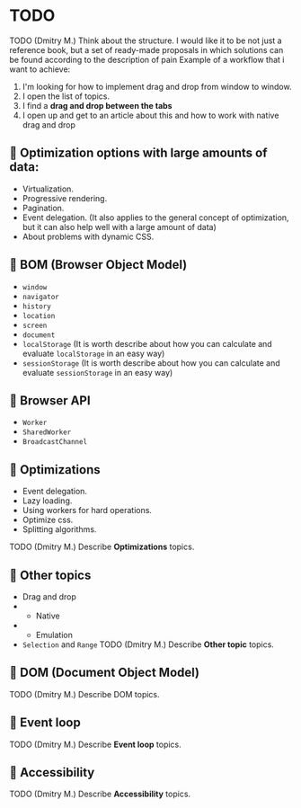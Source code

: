 # TODO
TODO (Dmitry M.) Think about the structure. 
I would like it to be not just a reference book, but a set of ready-made proposals in which solutions can be found according to the description of pain
Example of a workflow that i want to achieve: 
1. I'm looking for how to implement drag and drop from window to window.
2. I open the list of topics.
3. I find a **drag and drop between the tabs**
4. I open up and get to an article about this and how to work with native drag and drop

## 🎯 **Optimization options with large amounts of data:**
- Virtualization.
- Progressive rendering.
- Pagination.
- Event delegation. (It also applies to the general concept of optimization, but it can also help well with a large amount of data)
- About problems with dynamic CSS.

## 🎯 **BOM (Browser Object Model)**
- `window`
- `navigator`
- `history`
- `location`
- `screen`
- `document`
- `localStorage` (It is worth describe about how you can calculate and evaluate `localStorage` in an easy way)
- `sessionStorage` (It is worth describe about how you can calculate and evaluate `sessionStorage` in an easy way)

## 🎯 **Browser API**
- `Worker`
- `SharedWorker`
- `BroadcastChannel`
  
## 🎯 **Optimizations**
- Event delegation.
- Lazy loading.
- Using workers for hard operations.
- Optimize css.
- Splitting algorithms.

TODO (Dmitry M.) Describe **Optimizations** topics.

## 🎯 **Other topics**
- Drag and drop
- - Native
- - Emulation
- `Selection` and `Range`
TODO (Dmitry M.) Describe **Other topic** topics.

## 🎯 **DOM (Document Object Model)**
TODO (Dmitry M.) Describe DOM topics.

## 🎯 **Event loop**
TODO (Dmitry M.) Describe **Event loop** topics.

## 🎯 **Accessibility**
TODO (Dmitry M.) Describe **Accessibility** topics.
